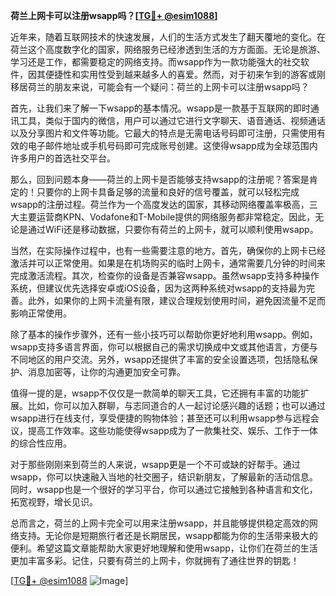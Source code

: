 **荷兰上网卡可以注册wsapp吗？[[TG💪+ @esim1088](https://t.me/s/esim1088)]**

近年来，随着互联网技术的快速发展，人们的生活方式发生了翻天覆地的变化。在荷兰这个高度数字化的国家，网络服务已经渗透到生活的方方面面。无论是旅游、学习还是工作，都需要稳定的网络支持。而wsapp作为一款功能强大的社交软件，因其便捷性和实用性受到越来越多人的喜爱。然而，对于初来乍到的游客或刚移居荷兰的朋友来说，可能会有一个疑问：荷兰的上网卡可以注册wsapp吗？

首先，让我们来了解一下wsapp的基本情况。wsapp是一款基于互联网的即时通讯工具，类似于国内的微信，用户可以通过它进行文字聊天、语音通话、视频通话以及分享图片和文件等功能。它最大的特点是无需电话号码即可注册，只需使用有效的电子邮件地址或手机号码即可完成账号创建。这使得wsapp成为全球范围内许多用户的首选社交平台。

那么，回到问题本身——荷兰的上网卡是否能够支持wsapp的注册呢？答案是肯定的！只要你的上网卡具备足够的流量和良好的信号覆盖，就可以轻松完成wsapp的注册过程。荷兰作为一个高度发达的国家，其移动网络覆盖率极高，三大主要运营商KPN、Vodafone和T-Mobile提供的网络服务都非常稳定。因此，无论是通过WiFi还是移动数据，只要你有荷兰的上网卡，就可以顺利使用wsapp。

当然，在实际操作过程中，也有一些需要注意的地方。首先，确保你的上网卡已经激活并可以正常使用。如果是在机场购买的临时上网卡，通常需要几分钟的时间来完成激活流程。其次，检查你的设备是否兼容wsapp。虽然wsapp支持多种操作系统，但建议优先选择安卓或iOS设备，因为这两种系统对wsapp的支持最为完善。此外，如果你的上网卡流量有限，建议合理规划使用时间，避免因流量不足而影响正常使用。

除了基本的操作步骤外，还有一些小技巧可以帮助你更好地利用wsapp。例如，wsapp支持多语言界面，你可以根据自己的需求切换成中文或其他语言，方便与不同地区的用户交流。另外，wsapp还提供了丰富的安全设置选项，包括隐私保护、消息加密等，让你的沟通更加安全可靠。

值得一提的是，wsapp不仅仅是一款简单的聊天工具，它还拥有丰富的功能扩展。比如，你可以加入群聊，与志同道合的人一起讨论感兴趣的话题；也可以通过wsapp进行在线支付，享受便捷的购物体验；甚至还可以利用wsapp参与远程会议，提高工作效率。这些功能使得wsapp成为了一款集社交、娱乐、工作于一体的综合性应用。

对于那些刚刚来到荷兰的人来说，wsapp更是一个不可或缺的好帮手。通过wsapp，你可以快速融入当地的社交圈子，结识新朋友，了解最新的活动信息。同时，wsapp也是一个很好的学习平台，你可以通过它接触到各种语言和文化，拓宽视野，增长见识。

总而言之，荷兰的上网卡完全可以用来注册wsapp，并且能够提供稳定高效的网络支持。无论你是短期旅行者还是长期居民，wsapp都能为你的生活带来极大的便利。希望这篇文章能帮助大家更好地理解和使用wsapp，让你们在荷兰的生活更加丰富多彩。记住，只要有荷兰的上网卡，你就拥有了通往世界的钥匙！

[[TG💪+ @esim1088](https://t.me/s/esim1088) ![Image](https://i.postimg.cc/4NQfJmqS/Snipaste-2025-05-13-00-14-12.png)]